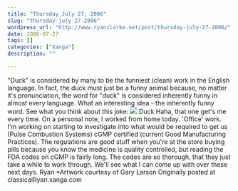 ```yaml
---
title: "Thursday July 27, 2006"
slug: "thursday-july-27-2006"
wordpress_url: "http://www.ryanclarke.net/post/thursday-july-27-2006/"
date: 2006-07-27
tags: []
categories: ["Xanga"]
description: ""

---
```


"Duck" is considered by many to be the funniest (clean) work in the English language. In fact, the duck must just be a funny animal because, no matter it's pronunciation, the word for "duck" is considered inherently funny in almost every language. What an interesting idea - the inherently funny word. See what you think about this joke:
[![](http://x46.xanga.com/1b5a842064d3668780895/z46198695.gif)](http://x46.xanga.com/1b5a842064d3668780895/b46198695.gif)
Duck
Haha, that one get's me every time.
On a personal note, I worked from home today. 'Office' work. I'm working on starting to investigate into what would be required to get us (Pulse Combustion Systems) cGMP certified (current Good Manufacturing Practices). The regulations are good stuff when you're at the store buying pills because you know the medicine is quality controlled, but reading the FDA codes on cGMP is fairly long. The codes are so thorough, that they just take a while to work through. We'll see what I can come up with over these next days.
Ryan
\*Artwork courtesy of Gary Larson
Originally posted at classicalRyan.xanga.com
